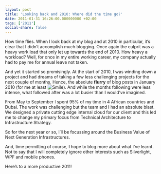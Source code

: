 ```yaml
---
layout: post
title: 'Looking back and 2010: Where did the time go?'
date: 2011-01-31 16:26:00.000000000 +02:00
tags: ['2011']
social-share: false
---
```


How time flies. When I look back at my blog and at 2010 in particular, it’s clear that I didn’t accomplish much blogging. Once again the culprit was a heavy work load that only let up towards the end of 2010. How heavy a workload? Well, for once in my entire working career, my company actually had to pay me for annual leave not taken.

And yet it started so promisingly. At the start of 2010, I was winding down a project and had dreams of taking a few less challenging projects for the next couple of months. Hence, the absolute **flurry** of blog posts in January 2010 (for me at least <img style="border-bottom-style: none; border-right-style: none; border-top-style: none; border-left-style: none" class="wlEmoticon wlEmoticon-smile" alt="Smile" src="{{ site.baseurl }}/assets/wlEmoticon-smile.png" />). 
And while the months following were less intense, what followed after was a lot busier than I would’ve imagined.

From May to September I spent 95% of my time in 4 African countries and Dubai. The work was challenging but 
the team and I had an absolute blast. 
We designed a private cutting edge internal cloud for our client and this led me to change my primary focus from Technical Architecture to Infrastructure Strategy.

So for the next year or so, I’ll be focussing around the Business Value of Next Generation Infrastructures. 

And, time permitting of course, I hope to blog more about what I’ve learnt. Not to say that I will completely ignore other interests such as Silverlight, WPF and mobile phones.

Here’s to a more productive 2011!
